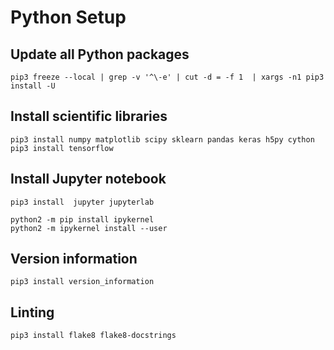 # Python Setup

## Update all Python packages

`pip3 freeze --local | grep -v '^\-e' | cut -d = -f 1  | xargs -n1 pip3 install -U`

## Install scientific libraries

```
pip3 install numpy matplotlib scipy sklearn pandas keras h5py cython
pip3 install tensorflow
```
## Install Jupyter notebook

```
pip3 install  jupyter jupyterlab

python2 -m pip install ipykernel
python2 -m ipykernel install --user
```

## Version information

`pip3 install version_information`

## Linting

`pip3 install flake8 flake8-docstrings`